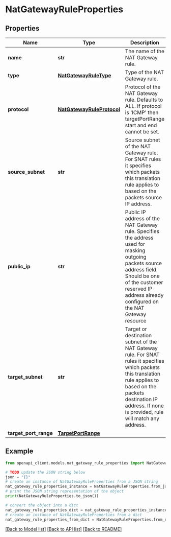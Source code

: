 # NatGatewayRuleProperties


## Properties

Name | Type | Description | Notes
------------ | ------------- | ------------- | -------------
**name** | **str** | The name of the NAT Gateway rule. | 
**type** | [**NatGatewayRuleType**](NatGatewayRuleType.md) | Type of the NAT Gateway rule. | [optional] 
**protocol** | [**NatGatewayRuleProtocol**](NatGatewayRuleProtocol.md) | Protocol of the NAT Gateway rule. Defaults to ALL. If protocol is &#39;ICMP&#39; then targetPortRange start and end cannot be set. | [optional] 
**source_subnet** | **str** | Source subnet of the NAT Gateway rule. For SNAT rules it specifies which packets this translation rule applies to based on the packets source IP address. | 
**public_ip** | **str** | Public IP address of the NAT Gateway rule. Specifies the address used for masking outgoing packets source address field. Should be one of the customer reserved IP address already configured on the NAT Gateway resource | 
**target_subnet** | **str** | Target or destination subnet of the NAT Gateway rule. For SNAT rules it specifies which packets this translation rule applies to based on the packets destination IP address. If none is provided, rule will match any address. | [optional] 
**target_port_range** | [**TargetPortRange**](TargetPortRange.md) |  | [optional] 

## Example

```python
from openapi_client.models.nat_gateway_rule_properties import NatGatewayRuleProperties

# TODO update the JSON string below
json = "{}"
# create an instance of NatGatewayRuleProperties from a JSON string
nat_gateway_rule_properties_instance = NatGatewayRuleProperties.from_json(json)
# print the JSON string representation of the object
print(NatGatewayRuleProperties.to_json())

# convert the object into a dict
nat_gateway_rule_properties_dict = nat_gateway_rule_properties_instance.to_dict()
# create an instance of NatGatewayRuleProperties from a dict
nat_gateway_rule_properties_from_dict = NatGatewayRuleProperties.from_dict(nat_gateway_rule_properties_dict)
```
[[Back to Model list]](../README.md#documentation-for-models) [[Back to API list]](../README.md#documentation-for-api-endpoints) [[Back to README]](../README.md)


